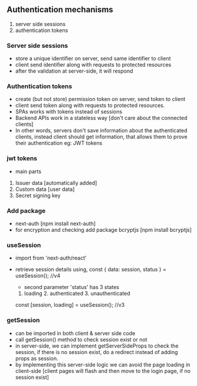 ## Authentication mechanisms

1. server side sessions
2. authentication tokens

### Server side sessions

- store a unique identifier on server, send same identifier to client
- client send identifier along with requests to protected resources
- after the validation at server-side, it will respond

### Authentication tokens

- create (but not store) permission token on server, send token to client
- client send token along with requests to protected resources.
- SPAs works with tokens instead of sessions
- Backend APIs work in a stateless way [don't care about the connected clients]
- In other words, servers don't save information about the authenticated clients,
  instead client should get information, that allows them to prove their authentication
  eg: JWT tokens

### jwt tokens

- main parts

1. Issuer data [automatically added]
2. Custom data [user data]
3. Secret signing key

### Add package

- next-auth [npm install next-auth]
- for encryption and checking add package bcryptjs [npm install bcryptjs]

### useSession

- import from 'next-auth/react'
- retrieve session details using,
  const { data: session, status } = useSession(); //v4

  - second parameter 'status' has 3 states

  1. loading 2. authenticated 3. unauthenticated

  const [session, loading] = useSession(); //v3

### getSession

- can be imported in both client & server side code
- call getSession() method to check session exist or not
- in server-side, we can implement getServerSideProps to check the session, if there is no session exist, do a redirect instead of adding props as session.
- by implementing this server-side logic we can avoid the page loading in client-side [client pages will flash and then move to the login page, if no session exist]
